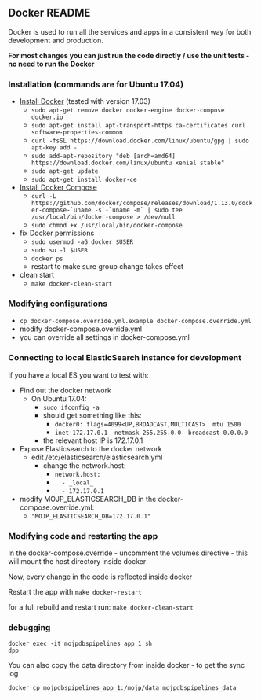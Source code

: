 ## Docker README

Docker is used to run all the services and apps in a consistent way for both development and production.

**For most changes you can just run the code directly / use the unit tests - no need to run the Docker**

### Installation (commands are for Ubuntu 17.04)

* [Install Docker](https://docs.docker.com/engine/installation/) (tested with version 17.03)
  * `sudo apt-get remove docker docker-engine docker-compose docker.io`
  * `sudo apt-get install apt-transport-https ca-certificates curl software-properties-common`
  * `curl -fsSL https://download.docker.com/linux/ubuntu/gpg | sudo apt-key add -`
  * `sudo add-apt-repository "deb [arch=amd64] https://download.docker.com/linux/ubuntu xenial stable"`
  * `sudo apt-get update`
  * `sudo apt-get install docker-ce`
* [Install Docker Compose](https://docs.docker.com/compose/install/)
  * ```curl -L https://github.com/docker/compose/releases/download/1.13.0/docker-compose-`uname -s`-`uname -m` | sudo tee /usr/local/bin/docker-compose > /dev/null```
  * `sudo chmod +x /usr/local/bin/docker-compose`
* fix Docker permissions
  * `sudo usermod -aG docker $USER`
  * `sudo su -l $USER`
  * `docker ps`
  * restart to make sure group change takes effect
* clean start
  * `make docker-clean-start`

### Modifying configurations

* `cp docker-compose.override.yml.example docker-compose.override.yml`
* modify docker-compose.override.yml
* you can override all settings in docker-compose.yml

### Connecting to local ElasticSearch instance for development

If you have a local ES you want to test with:

* Find out the docker network
  * On Ubuntu 17.04:
    * `sudo ifconfig -a`
    * should get something like this:
      * `docker0: flags=4099<UP,BROADCAST,MULTICAST>  mtu 1500`
      * `inet 172.17.0.1  netmask 255.255.0.0  broadcast 0.0.0.0`
    * the relevant host IP is 172.17.0.1
* Expose Elasticsearch to the docker network
  * edit /etc/elasticsearch/elasticsearch.yml
    * change the network.host:
      * `network.host:`
      * `  - _local_`
      * `  - 172.17.0.1`
* modify MOJP_ELASTICSEARCH_DB in the docker-compose.override.yml:
   * `"MOJP_ELASTICSEARCH_DB=172.17.0.1"`

### Modifying code and restarting the app

In the docker-compose.override - uncomment the volumes directive - this will mount the host directory inside docker

Now, every change in the code is reflected inside docker

Restart the app with `make docker-restart`

for a full rebuild and restart run: `make docker-clean-start`

### debugging

```
docker exec -it mojpdbspipelines_app_1 sh
dpp
```

You can also copy the data directory from inside docker - to get the sync log

```
docker cp mojpdbspipelines_app_1:/mojp/data mojpdbspipelines_data
```
